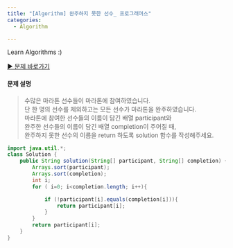 ```yaml
---
title: "[Algorithm] 완주하지 못한 선수_ 프로그래머스"
categories:
  - Algorithm

---
```

Learn Algorithms :)


 [▶ 문제 바로가기](https://programmers.co.kr/learn/courses/30/lessons/42576?language=java
)


#### 문제 설명  
>수많은 마라톤 선수들이 마라톤에 참여하였습니다.  
단 한 명의 선수를 제외하고는 모든 선수가 마라톤을 완주하였습니다.  
마라톤에 참여한 선수들의 이름이 담긴 배열 participant와  
완주한 선수들의 이름이 담긴 배열 completion이 주어질 때,  
완주하지 못한 선수의 이름을 return 하도록 solution 함수를 작성해주세요.  


```java
import java.util.*;
class Solution {
    public String solution(String[] participant, String[] completion) {
        Arrays.sort(participant);
        Arrays.sort(completion);
        int i;
        for ( i=0; i<completion.length; i++){

            if (!participant[i].equals(completion[i])){
                return participant[i];
            }
        }
        return participant[i];
    }
}
```


